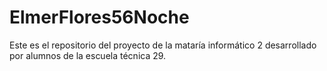 # ElmerFlores56Noche
Este es el repositorio del proyecto de la mataría informático 2 desarrollado por alumnos de la escuela técnica 29.
